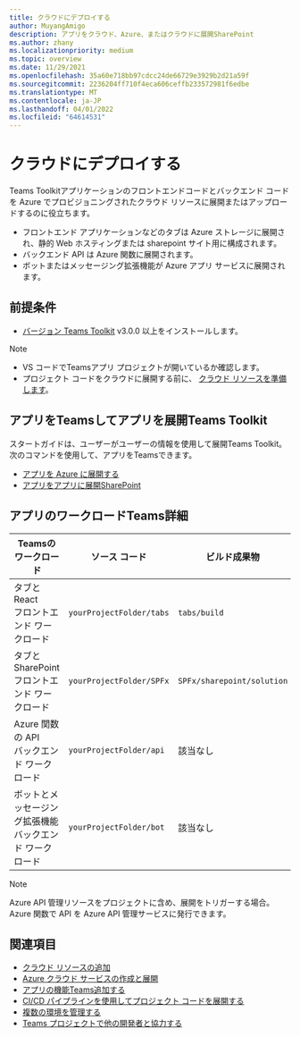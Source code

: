 ```yaml
---
title: クラウドにデプロイする
author: MuyangAmigo
description: アプリをクラウド、Azure、またはクラウドに展開SharePoint
ms.author: zhany
ms.localizationpriority: medium
ms.topic: overview
ms.date: 11/29/2021
ms.openlocfilehash: 35a60e718bb97cdcc24de66729e3929b2d21a59f
ms.sourcegitcommit: 2236204ff710f4eca606ceffb233572981f6edbe
ms.translationtype: MT
ms.contentlocale: ja-JP
ms.lasthandoff: 04/01/2022
ms.locfileid: "64614531"
---
```

# <a name="deploy-to-the-cloud"></a>クラウドにデプロイする

Teams Toolkitアプリケーションのフロントエンドコードとバックエンド コードを Azure でプロビジョニングされたクラウド リソースに展開またはアップロードするのに役立ちます。

* フロントエンド アプリケーションなどのタブは Azure ストレージに展開され、静的 Web ホスティングまたは sharepoint サイト用に構成されます。
* バックエンド API は Azure 関数に展開されます。
* ボットまたはメッセージング拡張機能が Azure アプリ サービスに展開されます。

## <a name="prerequisite"></a>前提条件

* [バージョン Teams Toolkit](https://marketplace.visualstudio.com/items?itemName=TeamsDevApp.ms-teams-vscode-extension) v3.0.0 以上をインストールします。

> [!NOTE]
>
> * VS コードでTeamsアプリ プロジェクトが開いているか確認します。
> * プロジェクト コードをクラウドに展開する前に、 [クラウド リソースを準備します](provision.md)。

## <a name="deploy-teams-apps-using-teams-toolkit"></a>アプリをTeamsしてアプリを展開Teams Toolkit

スタートガイドは、ユーザーがユーザーの情報を使用して展開Teams Toolkit。 次のコマンドを使用して、アプリをTeamsできます。

* [アプリを Azure に展開する](/microsoftteams/platform/sbs-gs-javascript?tabs=vscode%2Cvsc%2Cviscode%2Cvcode&tutorial-step=8&branch)
* [アプリをアプリに展開SharePoint](/microsoftteams/platform/sbs-gs-spfx?tabs=vscode%2Cviscode&tutorial-step=4&branch)

## <a name="details-on-teams-app-workload"></a>アプリのワークロードTeams詳細

| Teamsのワークロード | ソース コード | ビルド成果物| ターゲット リソース |
|-------------|----------|---------------|---------------|
|タブとReact </br> フロントエンド ワークロード| `yourProjectFolder/tabs`| `tabs/build` |Azure ストレージ |
|タブとSharePoint </br> フロントエンド ワークロード | `yourProjectFolder/SPFx`| `SPFx/sharepoint/solution` |SharePoint アプリ カタログ |
|Azure 関数の API </br> バックエンド ワークロード | `yourProjectFolder/api`| 該当なし |Azure 関数 |
|ボットとメッセージング拡張機能 </br> バックエンド ワークロード | `yourProjectFolder/bot` | 該当なし | Azure アプリ サービス |

> [!NOTE]
> Azure API 管理リソースをプロジェクトに含め、展開をトリガーする場合。 Azure 関数で API を Azure API 管理サービスに発行できます。

## <a name="see-also"></a>関連項目

* [クラウド リソースの追加](add-resource.md)
* [Azure クラウド サービスの作成と展開](/azure/cloud-services/cloud-services-how-to-create-deploy-portal)
* [アプリの機能Teams追加する](add-capability.md)
* [CI/CD パイプラインを使用してプロジェクト コードを展開する](use-CICD-template.md)
* [複数の環境を管理する](TeamsFx-multi-env.md)
* [Teams プロジェクトで他の開発者と協力する](TeamsFx-collaboration.md)
